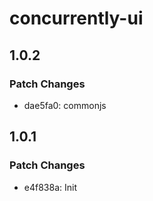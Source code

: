 # concurrently-ui

## 1.0.2

### Patch Changes

- dae5fa0: commonjs

## 1.0.1

### Patch Changes

- e4f838a: Init
